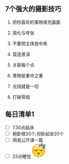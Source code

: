 ## 7个强大的摄影技巧

1. 把你喜欢的事物填充画面 

2. 简化与夸张 

3. 不要把主体放中央 

4. 营造景深 

5. 关联每个点 

6. 景物是重中之重 

7. 光线就是一切

8. 打破常规

## 每日清单1

- [ ] 7.30点起床
- [ ] 俯卧撑20个,仰卧起坐20个
- [ ] 网易公开课一篇
- [ ] 23点睡觉![img](../assets/0194958C.png)